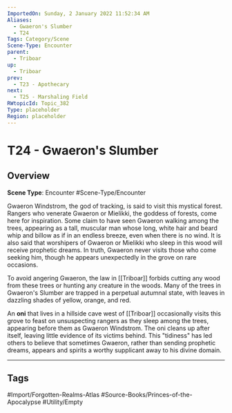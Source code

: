 ```yaml
---
ImportedOn: Sunday, 2 January 2022 11:52:34 AM
Aliases:
  - Gwaeron's Slumber
  - T24
Tags: Category/Scene
Scene-Type: Encounter
parent:
  - Triboar
up:
  - Triboar
prev:
  - T23 - Apothecary
next:
  - T25 - Marshaling Field
RWtopicId: Topic_382
Type: placeholder
Region: placeholder
---
```

# T24 - Gwaeron's Slumber
## Overview
**Scene Type**: Encounter
#Scene-Type/Encounter

Gwaeron Windstrom, the god of tracking, is said to visit this mystical forest. Rangers who venerate Gwaeron or Mielikki, the goddess of forests, come here for inspiration. Some claim to have seen Gwaeron walking among the trees, appearing as a tall, muscular man whose long, white hair and beard whip and billow as if in an endless breeze, even when there is no wind. It is also said that worshipers of Gwaeron or Mielikki who sleep in this wood will receive prophetic dreams. In truth, Gwaeron never visits those who come seeking him, though he appears unexpectedly in the grove on rare occasions.

To avoid angering Gwaeron, the law in [[Triboar]] forbids cutting any wood from these trees or hunting any creature in the woods. Many of the trees in Gwaeron's Slumber are trapped in a perpetual autumnal state, with leaves in dazzling shades of yellow, orange, and red.

An **oni** that lives in a hillside cave west of [[Triboar]] occasionally visits this grove to feast on unsuspecting rangers as they sleep among the trees, appearing before them as Gwaeron Windstrom. The oni cleans up after itself, leaving little evidence of its victims behind. This "tidiness" has led others to believe that sometimes Gwaeron, rather than sending prophetic dreams, appears and spirits a worthy supplicant away to his divine domain.


---
## Tags
#Import/Forgotten-Realms-Atlas #Source-Books/Princes-of-the-Apocalypse #Utility/Empty

